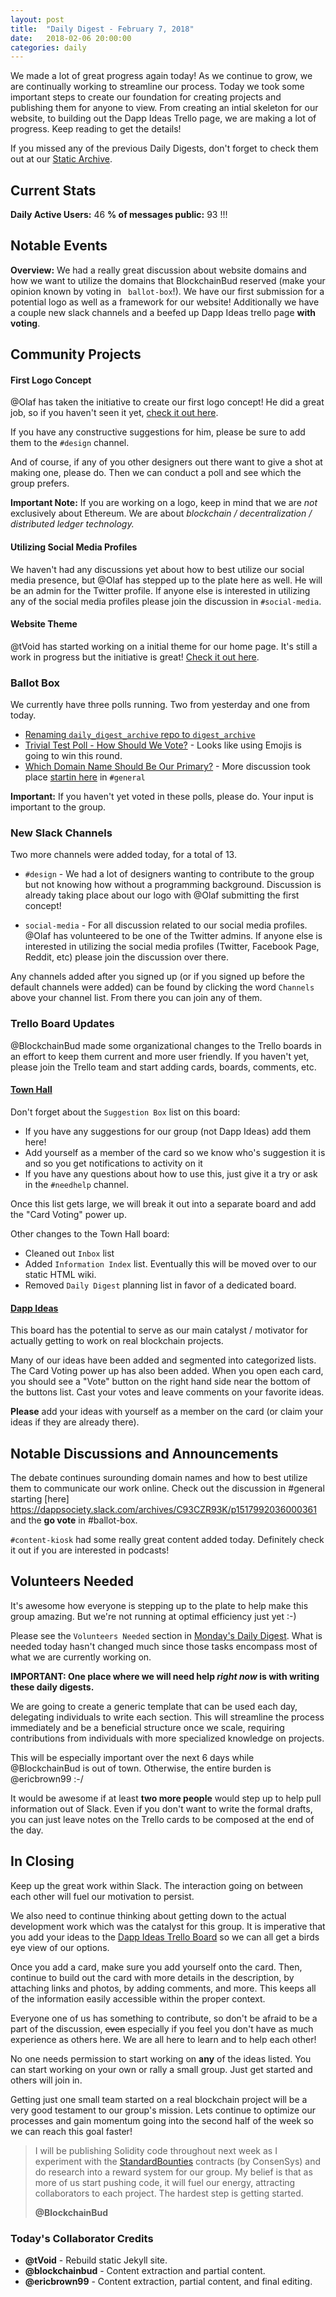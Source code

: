```yaml
---
layout: post
title:  "Daily Digest - February 7, 2018"
date:   2018-02-06 20:00:00
categories: daily
---
```


We made a lot of great progress again today! As we continue to grow, we are continually working to streamline our process. Today we took some important steps to create our foundation for creating projects and publishing them for anyone to view.  From creating an intial skeleton for our website, to building out the Dapp Ideas Trello page, we are making a lot of progress. Keep reading to get the details!

If you missed any of the previous Daily Digests, don't forget to check them out at our [Static Archive](https://dappsociety.github.io/daily_digest_archive/).

## Current Stats
**Daily Active Users:** 46
**% of messages public:** 93 !!!

## Notable Events
**Overview:** We had a really great discussion about website domains and how we want to utilize the domains that BlockchainBud reserved (make your opinion known by voting in ` ballot-box`!).  We have our first submission for a potential logo as well as a framework for our website! Additionally we have a couple new slack channels and a beefed up Dapp Ideas trello page **with voting**. 

## Community Projects

#### First Logo Concept
@Olaf has taken the initiative to create our first logo concept! He did a great job, so if you haven't seen it yet, [check it out here](https://dappsociety.slack.com/archives/C95CY7JEN/p1518032966000732).

If you have any constructive suggestions for him, please be sure to add them to the `#design` channel.

And of course, if any of you other designers out there want to give a shot at making one, please do. Then we can conduct a poll and see which the group prefers.

**Important Note:** If you are working on a logo, keep in mind that we are *not* exclusively about Ethereum. We are about *blockchain / decentralization / distributed ledger technology.*

#### Utilizing Social Media Profiles
We haven't had any discussions yet about how to best utilize our social media presence, but @Olaf has stepped up to the plate here as well. He will be an admin for the Twitter profile. If anyone else is interested in utilizing any of the social media profiles please join the discussion in `#social-media`.

#### Website Theme
@tVoid has started working on a initial theme for our home page. It's still a work in progress but the initiative is great! [Check it out here](https://dappsociety.github.io/).

### Ballot Box
We currently have three polls running. Two from yesterday and one from today.

* [Renaming `daily_digest_archive` repo to `digest_archive`](https://dappsociety.slack.com/archives/C94SG4VK7/p1518037202000457)
* [Trivial Test Poll - How Should We Vote?](https://dappsociety.slack.com/archives/C94SG4VK7/p1517938181000786) - Looks like using Emojis is going to win this round.
* [Which Domain Name Should Be Our Primary?](https://dappsociety.slack.com/archives/C94SG4VK7/p1517938181000786) - More discussion took place [startin here](https://dappsociety.slack.com/archives/C93CZR93K/p1517992036000361) in `#general`

**Important:** If you haven't yet voted in these polls, please do. Your input is important to the group.

### New Slack Channels
Two more channels were added today, for a total of 13.

* `#design` - We had a lot of designers wanting to contribute to the group but not knowing how without a programming background. Discussion is already taking place about our logo with @Olaf submitting the first concept!

* `social-media` - For all discussion related to our social media profiles. @Olaf has volunteered to be one of the Twitter admins. If anyone else is interested in utilizing the social media profiles (Twitter, Facebook Page, Reddit, etc) please join the discussion over there.

Any channels added after you signed up (or if you signed up before the default channels were added) can be found by clicking the word `Channels` above your channel list. From there you can join any of them.

### Trello Board Updates
@BlockchainBud made some organizational changes to the Trello boards in an effort to keep them current and more user friendly. If you haven't yet, please join the Trello team and start adding cards, boards, comments, etc.

#### [Town Hall](https://trello.com/b/Gpm7rwac/town-hall)
Don't forget about the `Suggestion Box` list on this board:

* If you have any suggestions for our group (not Dapp Ideas) add them here!
* Add yourself as a member of the card so we know who's suggestion it is and so you get notifications to activity on it
* If you have any questions about how to use this, just give it a try or ask in the `#needhelp` channel.

Once this list gets large, we will break it out into a separate board and add the "Card Voting" power up.

Other changes to the Town Hall board:
* Cleaned out `Inbox` list
* Added `Information Index` list. Eventually this will be moved over to our static HTML wiki.
* Removed `Daily Digest` planning list in favor of a dedicated board.

#### [Dapp Ideas](https://trello.com/b/UNFkVdpL/dapp-ideas)
This board has the potential to serve as our main catalyst / motivator for actually getting to work on real blockchain projects.

Many of our ideas have been added and segmented into categorized lists. The Card Voting power up has also been added. When you open each card, you should see a "Vote" button on the right hand side near the bottom of the buttons list. Cast your votes and leave comments on your favorite ideas.

**Please** add your ideas with yourself as a member on the card (or claim your ideas if they are already there).

## Notable Discussions and Announcements
The debate continues surounding domain names and how to best utilize them to communicate our work online. Check out the discussion in #general starting [here] https://dappsociety.slack.com/archives/C93CZR93K/p1517992036000361
and the **go vote** in #ballot-box.

`#content-kiosk` had some really great content added today. Definitely check it out if you are interested in podcasts!

## Volunteers Needed
It's awesome how everyone is stepping up to the plate to help make this group amazing. But we're not running at optimal efficiency just yet :-)

Please see the `Volunteers Needed` section in [Monday's Daily Digest](https://dappsociety.github.io/daily_digest_archive/daily/2018/02/05/daily-digest.html). What is needed today hasn't changed much since those tasks encompass most of what we are currently working on.

**IMPORTANT: One place where we will need help _right now_ is with writing these daily digests.**

We are going to create a generic template that can be used each day, delegating individuals to write each section. This will streamline the process immediately and be a beneficial structure once we scale, requiring contributions from individuals with more specialized knowledge on projects.

This will be especially important over the next 6 days while @BlockchainBud is out of town. Otherwise, the entire burden is @ericbrown99 :-/

It would be awesome if at least **two more people** would step up to help pull information out of Slack. Even if you don't want to write the formal drafts, you can just leave notes on the Trello cards to be composed at the end of the day.

## In Closing
Keep up the great work within Slack. The interaction going on between each other will fuel our motivation to persist.

We also need to continue thinking about getting down to the actual development work which was the catalyst for this group. It is imperative that you add your ideas to the [Dapp Ideas Trello Board](https://trello.com/b/UNFkVdpL/dapp-ideas) so we can all get a birds eye view of our options.

Once you add a card, make sure you add yourself onto the card. Then, continue to build out the card with more details in the description, by attaching links and photos, by adding comments, and more. This keeps all of the information easily accessible within the proper context.

Everyone one of us has something to contribute, so don't be afraid to be a part of the discussion, ~~even~~ especially if you feel you don't have as much experience as others here. We are all here to learn and to help each other!

No one needs permission to start working on **any** of the ideas listed. You can start working on your own or rally a small group. Just get started and others will join in.

Getting just one small team started on a real blockchain project will be a very good testament to our group's mission. Lets continue to optimize our processes and gain momentum going into the second half of the week so we can reach this goal faster!

>I will be publishing Solidity code throughout next week as I experiment with the [StandardBounties](https://medium.com/gitcoin/integrating-standard-bounties-dc4cf62bf814) contracts (by ConsenSys) and do research into a reward system for our group. My belief is that as more of us start pushing code, it will fuel our energy, attracting collaborators to each project. The hardest step is getting started.
>
> __@BlockchainBud__


### Today's Collaborator Credits
* __@tVoid__ - Rebuild static Jekyll site.
* __@blockchainbud__ - Content extraction and partial content.
* __@ericbrown99__ - Content extraction, partial content, and final editing.
